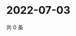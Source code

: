 # 2022-07-03

共 0 条

<!-- BEGIN WEIBO -->
<!-- 最后更新时间 Sun Jul 03 2022 01:14:40 GMT+0800 (China Standard Time) -->

<!-- END WEIBO -->
